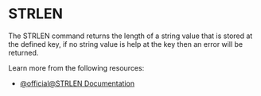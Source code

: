 # STRLEN

The STRLEN command returns the length of a string value that is stored at the defined key, if no string value is help at the key then an error will be returned.

Learn more from the following resources:

- [@official@STRLEN Documentation](https://redis.io/docs/latest/commands/strlen/)
